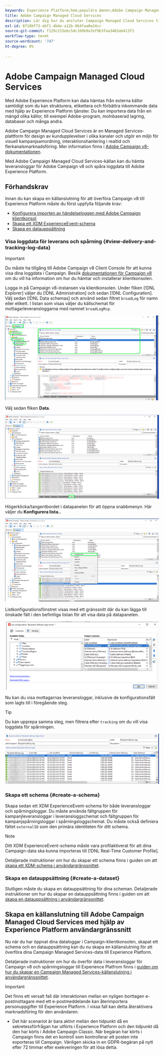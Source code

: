 ```yaml
---
keywords: Experience Platform;hem;populära ämnen;Adobe Campaign Managed Cloud Services;kampanj;kampanjhanterade tjänster
title: Adobe Campaign Managed Cloud Services
description: Lär dig hur du ansluter Campaign Managed Cloud Services till Experience Platform via användargränssnittet
exl-id: 8f18bf73-ebf1-4b4e-a12b-964faa0e24cc
source-git-commit: f129c215ebc5dc169b9a7ef9b3faa3463ab413f3
workflow-type: tm+mt
source-wordcount: '747'
ht-degree: 0%

---
```


# Adobe Campaign Managed Cloud Services

Med Adobe Experience Platform kan data hämtas från externa källor samtidigt som du kan strukturera, etikettera och förbättra inkommande data med hjälp av Experience Platform tjänster. Du kan importera data från en mängd olika källor, till exempel Adobe-program, molnbaserad lagring, databaser och många andra.

Adobe Campaign Managed Cloud Services är en Managed Services-plattform för design av kundupplevelser i olika kanaler och utgör en miljö för visuell kampanjsamordning, interaktionshantering i realtid och flerkanalsmarknadsföring. Mer information finns i [Adobe Campaign v8-dokumentationen](https://experienceleague.adobe.com/docs/campaign/campaign-v8/campaign-home.html?lang=sv).

Med Adobe Campaign Managed Cloud Services-källan kan du hämta leveransloggar för Adobe Campaign v8 och spåra loggdata till Adobe Experience Platform.

## Förhandskrav

Innan du kan skapa en källanslutning för att överföra Campaign v8 till Experience Platform måste du först uppfylla följande krav:

* [Konfigurera importen av händelseloggen med Adobe Campaign klientkonsol](#view-delivery-and-tracking-log-data)
* [Skapa ett XDM ExperienceEvent-schema](#create-a-schema)
* [Skapa en datauppsättning](#create-a-dataset)

### Visa loggdata för leverans och spårning {#view-delivery-and-tracking-log-data}

>[!IMPORTANT]
>
>Du måste ha tillgång till Adobe Campaign v8 Client Console för att kunna visa dina loggdata i Campaign. Besök [dokumentationen för Campaign v8](https://experienceleague.adobe.com/docs/campaign/campaign-v8/deploy/connect.html?lang=sv-SE) om du vill ha information om hur du hämtar och installerar klientkonsolen.

Logga in på Campaign v8-instansen via klientkonsolen. Under fliken [!DNL Explorer] väljer du [!DNL Administration] och sedan [!DNL Configuration]. Välj sedan [!DNL Data schemas] och använd sedan filtret `broadLog` för namn eller etikett. I listan som visas väljer du källschemat för mottagarleveransloggarna med namnet `broadLogRcp`.

![Klientkonsolen Adobe Campaign v8 med fliken Utforskaren vald, noderna Administration, Konfiguration och Data expanderade och filtreringen angavs till &quot;bred&quot;.](./images/campaign/explorer.png)

Välj sedan fliken **Data**.

![Adobe Campaign v8-klientkonsolen med datafliken vald.](./images/campaign/data.png)

Högerklicka/tangentbordet i datapanelen för att öppna snabbmenyn. Här väljer du **Konfigurera lista..**

![Adobe Campaign v8-klientkonsolen med snabbmenyn öppen och alternativet Konfigurera lista markerat.](./images/campaign/configure.png)

Listkonfigurationsfönstret visas med ett gränssnitt där du kan lägga till önskade fält i den befintliga listan för att visa data på datapanelen.

![En lista med konfigurationer för mottagarleveransloggar som kan läggas till för visning.](./images/campaign/list-configuration.png)

Nu kan du visa mottagarnas leveransloggar, inklusive de konfigurationsfält som lagts till i föregående steg.

>[!TIP]
>
>Du kan upprepa samma steg, men filtrera efter `tracking` om du vill visa loggdata för spårningen.

![Mottagarens leveransloggar visas med information om dess senast ändrade namn, leveranskanal, interna leveransnamn och etikett.](./images/campaign/recipient-delivery-logs.png)

### Skapa ett schema {#create-a-schema}

Skapa sedan ett XDM ExperienceEvent-schema för både leveransloggar och spårningsloggar. Du måste använda fältgruppen för kampanjleveransloggar i leveransloggschemat och fältgruppen för kampanjspårningsloggar i spårningsloggschemat. Du måste också definiera fältet `externalID` som den primära identiteten för ditt schema.

>[!NOTE]
>
>Ditt XDM ExperienceEvent-schema måste vara profilaktiverat för att dina Campaign-data ska kunna importeras till [!DNL Real-Time Customer Profile].

Detaljerade instruktioner om hur du skapar ett schema finns i guiden om att [skapa ett XDM-schema i användargränssnittet](../../../xdm/tutorials/create-schema-ui.md).

### Skapa en datauppsättning {#create-a-dataset}

Slutligen måste du skapa en datauppsättning för dina scheman. Detaljerade instruktioner om hur du skapar en datauppsättning finns i guiden om att [skapa en datauppsättning i användargränssnittet](../../../catalog/datasets/user-guide.md).

## Skapa en källanslutning till Adobe Campaign Managed Cloud Services med hjälp av Experience Platform användargränssnitt

Nu när du har öppnat dina dataloggar i Campaign-klientkonsolen, skapat ett schema och en datauppsättning kan du nu skapa en källanslutning för att överföra dina Campaign Managed Services-data till Experience Platform.

Detaljerade instruktioner om hur du överför data i leveransloggar för Campaign v8 och spårningsloggar till Experience Platfrom finns i [guiden om hur du skapar en Campaign Managed Services-källanslutning i användargränssnittet](../../tutorials/ui/create/adobe-applications/campaign.md).

>[!IMPORTANT]
>
>Det finns ett versalt fall där interaktionen mellan en nyligen borttagen e-postmottagare med ett e-postmeddelande kan återimportera personuppgifter till Experience Platform. I vissa fall kan detta återaktivera marknadsföring för den användaren.
>
>* Det här scenariot är bara aktivt mellan den tidpunkt då en sekretessförfrågan har utförts i Experience Platform och den tidpunkt då den har körts i Adobe Campaign Classic. När begäran har körts i Campaign finns det en kontroll som kontrollerar att posten inte exporteras till Campaign. Vänligen skicka in en GDPR-begäran på nytt efter 72 timmar efter exekveringen för att lösa detta.